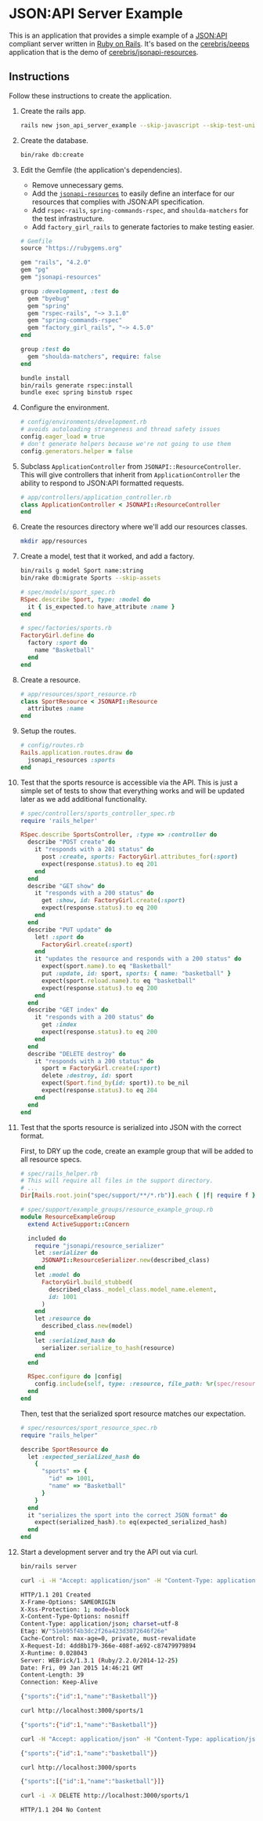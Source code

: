 # JSON:API Server Example

This is an application that provides a simple example of a [JSON:API](http://jsonapi.org) compliant server written in [Ruby on Rails](http://rubyonrails.org). It's based on the [cerebris/peeps](https://github.com/cerebris/peeps) application that is the demo of [cerebris/jsonapi-resources](https://github.com/cerebris/jsonapi-resources).

## Instructions
Follow these instructions to create the application.


1. Create the rails app.

    ```bash
    rails new json_api_server_example --skip-javascript --skip-test-unit
    ```

2. Create the database.  

    ```bash
    bin/rake db:create
    ```

3. Edit the Gemfile (the application's dependencies).

    * Remove unnecessary gems.
    * Add the [`jsonapi-resources`](https://github.com/cerebris/jsonapi-resources) to easily define an interface for our resources that complies with JSON:API specification.
    * Add `rspec-rails`, `spring-commands-rspec`, and `shoulda-matchers` for the test infrastructure.
    * Add `factory_girl_rails` to generate factories to make testing easier.

    ```ruby
    # Gemfile
    source "https://rubygems.org"

    gem "rails", "4.2.0"
    gem "pg"
    gem "jsonapi-resources"

    group :development, :test do
      gem "byebug"
      gem "spring"
      gem "rspec-rails", "~> 3.1.0"
      gem "spring-commands-rspec"
      gem "factory_girl_rails", "~> 4.5.0"
    end

    group :test do
      gem "shoulda-matchers", require: false
    end
    ```
    ```bash
    bundle install
    bin/rails generate rspec:install
    bundle exec spring binstub rspec
    ```

4. Configure the environment.  

    ```ruby
    # config/environments/development.rb
    # avoids autoloading strangeness and thread safety issues
    config.eager_load = true
    # don't generate helpers because we're not going to use them
    config.generators.helper = false
    ```

5. Subclass `ApplicationController` from `JSONAPI::ResourceController`.  
    This will give controllers that inherit from `ApplicationController` the ability to respond to JSON:API formatted requests.

    ```ruby
    # app/controllers/application_controller.rb
    class ApplicationController < JSONAPI::ResourceController
    end
    ```

6. Create the resources directory where we'll add our resources classes.  

    ```bash
    mkdir app/resources
    ```

7. Create a model, test that it worked, and add a factory.  

    ```bash
    bin/rails g model Sport name:string
    bin/rake db:migrate Sports --skip-assets
    ```
    ```ruby
    # spec/models/sport_spec.rb
    RSpec.describe Sport, type: :model do
      it { is_expected.to have_attribute :name }
    end
    ```
    ```ruby
    # spec/factories/sports.rb
    FactoryGirl.define do
      factory :sport do
        name "Basketball"
      end
    end
    ```

8. Create a resource.  

    ```ruby
    # app/resources/sport_resource.rb
    class SportResource < JSONAPI::Resource
      attributes :name
    end
    ```

9. Setup the routes.  

    ```ruby
    # config/routes.rb
    Rails.application.routes.draw do
      jsonapi_resources :sports
    end
    ```

10. Test that the sports resource is accessible via the API. This is just a simple set of tests to show that everything works and will be updated later as we add additional functionality.

    ```ruby
    # spec/controllers/sports_controller_spec.rb
    require 'rails_helper'

    RSpec.describe SportsController, :type => :controller do
      describe "POST create" do
        it "responds with a 201 status" do
          post :create, sports: FactoryGirl.attributes_for(:sport)
          expect(response.status).to eq 201
        end
      end
      describe "GET show" do
        it "responds with a 200 status" do
          get :show, id: FactoryGirl.create(:sport)
          expect(response.status).to eq 200
        end
      end
      describe "PUT update" do
        let! :sport do
          FactoryGirl.create(:sport)
        end
        it "updates the resource and responds with a 200 status" do
          expect(sport.name).to eq "Basketball"
          put :update, id: sport, sports: { name: "basketball" }
          expect(sport.reload.name).to eq "basketball"
          expect(response.status).to eq 200
        end
      end
      describe "GET index" do
        it "responds with a 200 status" do
          get :index
          expect(response.status).to eq 200
        end
      end
      describe "DELETE destroy" do
        it "responds with a 200 status" do
          sport = FactoryGirl.create(:sport)
          delete :destroy, id: sport
          expect(Sport.find_by(id: sport)).to be_nil
          expect(response.status).to eq 204
        end
      end
    end
    ```

11. Test that the sports resource is serialized into JSON with the correct format.

    First, to DRY up the code, create an example group that will be added to all resource specs.
    ```ruby
    # spec/rails_helper.rb
    # This will require all files in the support directory.
    # ...
    Dir[Rails.root.join("spec/support/**/*.rb")].each { |f| require f }
    ```
    ```ruby
    # spec/support/example_groups/resource_example_group.rb
    module ResourceExampleGroup
      extend ActiveSupport::Concern

      included do
        require "jsonapi/resource_serializer"
        let :serializer do
          JSONAPI::ResourceSerializer.new(described_class)
        end
        let :model do
          FactoryGirl.build_stubbed(
            described_class._model_class.model_name.element,
            id: 1001
          )
        end
        let :resource do
          described_class.new(model)
        end
        let :serialized_hash do
          serializer.serialize_to_hash(resource)
        end
      end

      RSpec.configure do |config|
        config.include(self, type: :resource, file_path: %r(spec/resources))
      end
    end

    ```
    Then, test that the serialized sport resource matches our expectation.
    ```ruby
    # spec/resources/sport_resource_spec.rb
    require "rails_helper"

    describe SportResource do
      let :expected_serialized_hash do
        {
          "sports" => {
            "id" => 1001,
            "name" => "Basketball"
          }
        }
      end
      it "serializes the sport into the correct JSON format" do
        expect(serialized_hash).to eq(expected_serialized_hash)
      end
    end

    ```

12. Start a development server and try the API out via curl.

    ```bash
    bin/rails server
    ```
    ```bash
    curl -i -H "Accept: application/json" -H "Content-Type: application/json" -X POST -d '{"sports": {"name": "Basketball"}}' http://localhost:3000/sports
    ```
    ```bash
    HTTP/1.1 201 Created
    X-Frame-Options: SAMEORIGIN
    X-Xss-Protection: 1; mode=block
    X-Content-Type-Options: nosniff
    Content-Type: application/json; charset=utf-8
    Etag: W/"51eb95f4b3dc2f26a423d3072646f26e"
    Cache-Control: max-age=0, private, must-revalidate
    X-Request-Id: 4dd8b179-366e-408f-a692-c87479979894
    X-Runtime: 0.028043
    Server: WEBrick/1.3.1 (Ruby/2.2.0/2014-12-25)
    Date: Fri, 09 Jan 2015 14:46:21 GMT
    Content-Length: 39
    Connection: Keep-Alive

    {"sports":{"id":1,"name":"Basketball"}}
    ```
    ```bash
    curl http://localhost:3000/sports/1
    ```
    ```bash
    {"sports":{"id":1,"name":"Basketball"}}
    ```
    ```bash
    curl -H "Accept: application/json" -H "Content-Type: application/json" -X PUT -d '{"sports":{"name": "basketball"}}' http://localhost:3000/sports/1
    ```
    ```bash
    {"sports":{"id":1,"name":"basketball"}}
    ```
    ```bash
    curl http://localhost:3000/sports
    ```
    ```bash
    {"sports":[{"id":1,"name":"basketball"}]}
    ```
    ```bash
    curl -i -X DELETE http://localhost:3000/sports/1
    ```
    ```bash
    HTTP/1.1 204 No Content
    ```
